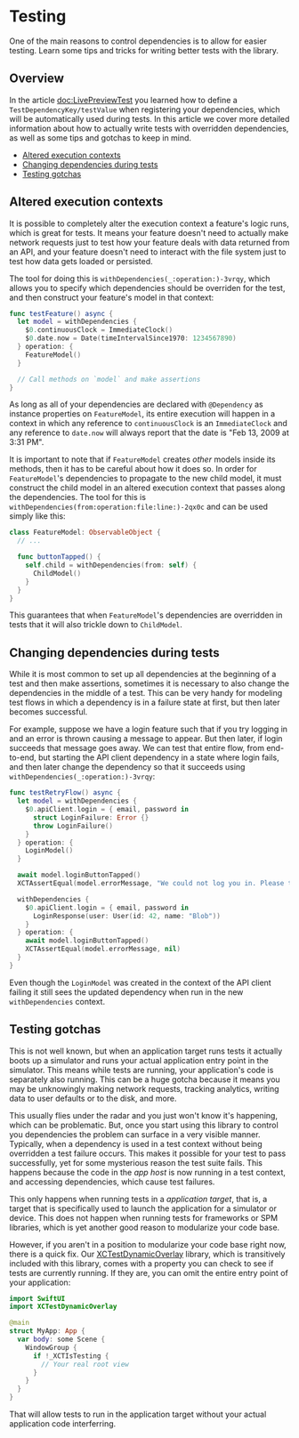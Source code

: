 # Testing

One of the main reasons to control dependencies is to allow for easier testing. Learn some tips and 
tricks for writing better tests with the library.

## Overview

In the article <doc:LivePreviewTest> you learned how to define a ``TestDependencyKey/testValue``
when registering your dependencies, which will be automatically used during tests. In this article
we cover more detailed information about how to actually write tests with overridden dependencies,
as well as some tips and gotchas to keep in mind.

* [Altered execution contexts](#Altered-execution-contexts)
* [Changing dependencies during tests](#Changing-dependencies-during-tests)
* [Testing gotchas](#Testing-gotchas)

## Altered execution contexts

It is possible to completely alter the execution context a feature's logic runs, which is great
for tests. It means your feature doesn't need to actually make network requests just to test how
your feature deals with data returned from an API, and your feature doesn't need to interact with
the file system just to test how data gets loaded or persisted.

The tool for doing this is ``withDependencies(_:operation:)-3vrqy``, which allows you to specify
which dependencies should be overriden for the test, and then construct your feature's model
in that context:

```swift
func testFeature() async {
  let model = withDependencies { 
    $0.continuousClock = ImmediateClock()
    $0.date.now = Date(timeIntervalSince1970: 1234567890)
  } operation: {
    FeatureModel()
  }

  // Call methods on `model` and make assertions
}
```

As long as all of your dependencies are declared with `@Dependency` as instance properties on 
`FeatureModel`, its entire execution will happen in a context in which any reference to 
`continuousClock` is an `ImmediateClock` and any reference to `date.now` will always report that
the date is "Feb 13, 2009 at 3:31 PM".

It is important to note that if `FeatureModel` creates _other_ models inside its methods, then it
has to be careful about how it does so. In order for `FeatureModel`'s dependencies to propagate
to the new child model, it must construct the child model in an altered execution context that
passes along the dependencies. The tool for this is 
``withDependencies(from:operation:file:line:)-2qx0c`` and can be used simply like this:

```swift
class FeatureModel: ObservableObject {
  // ...

  func buttonTapped() {
    self.child = withDependencies(from: self) {
      ChildModel()
    }
  }
}
```

This guarantees that when `FeatureModel`'s dependencies are overridden in tests that it will also
trickle down to `ChildModel`.

## Changing dependencies during tests

While it is most common to set up all dependencies at the beginning of a test and then make 
assertions, sometimes it is necessary to also change the dependencies in the middle of a test.
This can be very handy for modeling test flows in which a dependency is in a failure state at
first, but then later becomes successful.

For example, suppose we have a login feature such that if you try logging in and an error is thrown
causing a message to appear. But then later, if login succeeds that message goes away. We can
test that entire flow, from end-to-end, but starting the API client dependency in a state where
login fails, and then later change the dependency so that it succeeds using 
``withDependencies(_:operation:)-3vrqy``:

```swift
func testRetryFlow() async {
  let model = withDependencies { 
    $0.apiClient.login = { email, password in 
      struct LoginFailure: Error {}
      throw LoginFailure()
    }
  } operation: {
    LoginModel()
  }

  await model.loginButtonTapped()
  XCTAssertEqual(model.errorMessage, "We could not log you in. Please try again")

  withDependencies {
    $0.apiClient.login = { email, password in 
      LoginResponse(user: User(id: 42, name: "Blob"))
    }
  } operation: {
    await model.loginButtonTapped()
    XCTAssertEqual(model.errorMessage, nil)
  }
}
```

Even though the `LoginModel` was created in the context of the API client failing it still sees 
the updated dependency when run in the new `withDependencies` context.

## Testing gotchas

This is not well known, but when an application target runs tests it actually boots up a simulator
and runs your actual application entry point in the simulator. This means while tests are running,
your application's code is separately also running. This can be a huge gotcha because it means you
may be unknowingly making network requests, tracking analytics, writing data to user defaults or
to the disk, and more.

This usually flies under the radar and you just won't know it's happening, which can be problematic.
But, once you start using this library to control you dependencies the problem can surface in a 
very visible manner. Typically, when a dependency is used in a test context without being overridden
a test failure occurs. This makes it possible for your test to pass successfully, yet for some
mysterious reason the test suite fails. This happens because the code in the _app host_ is now
running in a test context, and accessing dependencies, which cause test failures.

This only happens when running tests in a _application target_, that is, a target that is 
specifically used to launch the application for a simulator or device. This does not happen when
running tests for frameworks or SPM libraries, which is yet another good reason to modularize
your code base.

However, if you aren't in a position to modularize your code base right now, there is a quick
fix. Our [XCTestDynamicOverlay][xctest-dynamic-overlay-gh] library, which is transitively included
with this library, comes with a property you can check to see if tests are currently running. If
they are, you can omit the entire entry point of your application:

```swift
import SwiftUI
import XCTestDynamicOverlay

@main
struct MyApp: App {
  var body: some Scene {
    WindowGroup {
      if !_XCTIsTesting {
        // Your real root view
      }
    }
  }
}
```

That will allow tests to run in the application target without your actual application code 
interferring.

[xctest-dynamic-overlay-gh]: http://github.com/pointfreeco/xctest-dynamic-overlay
